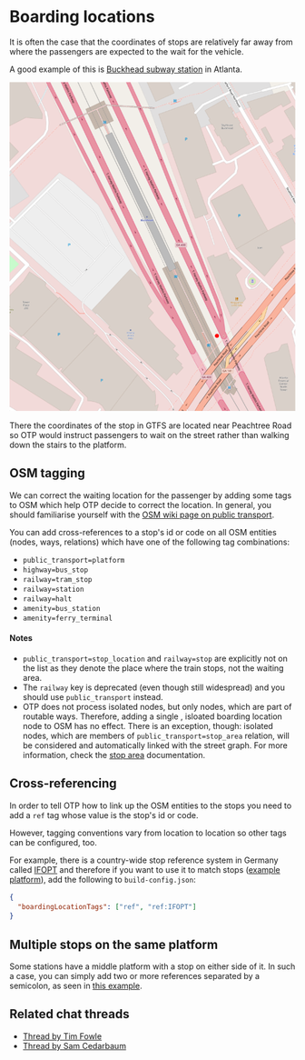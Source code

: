 # Boarding locations

It is often the case that the coordinates of stops are relatively far away from where the passengers
are expected to the wait for the vehicle.

A good example of this is [Buckhead subway station](https://www.openstreetmap.org/way/319512573) in Atlanta.

![Buckhead station](images/buckhead-station.png)

There the coordinates of the stop in GTFS are located near Peachtree Road so OTP would instruct 
passengers to wait on the street rather than walking down the stairs to the platform.

## OSM tagging

We can correct the waiting location for the passenger by adding some tags to OSM which help
OTP decide to correct the location. In general, you should familiarise yourself with the [OSM
wiki page on public transport](https://wiki.openstreetmap.org/wiki/Key:public_transport).

You can add cross-references to a stop's id or code on all OSM entities (nodes, ways, relations) which
have one of the following tag combinations:

- `public_transport=platform`
- `highway=bus_stop`
- `railway=tram_stop`
- `railway=station`
- `railway=halt`
- `amenity=bus_station`
- `amenity=ferry_terminal`

#### Notes

- `public_transport=stop_location` and `railway=stop` are explicitly not on the list as they denote
  the place where the train stops, not the waiting area.
- The `railway` key is deprecated (even though still widespread) and you should use `public_transport` 
  instead.
- OTP does not process isolated nodes, but only nodes, which are part of routable ways. Therefore, adding a single , 
isloated boarding location node to OSM has no effect. There is an exception, though: isolated nodes, which are members of
`public_transport=stop_area` relation, will be considered and automatically linked with the street graph.
For more information, check the [stop area](StopAreas.md) documentation.

## Cross-referencing

In order to tell OTP how to link up the OSM entities to the stops you need to add a `ref` tag whose
value is the stop's id or code. 

However, tagging conventions vary from location to location so other tags can be configured, too.

For example, there is a country-wide stop reference system in Germany called [IFOPT](https://en.wikipedia.org/wiki/en:Identification_of_Fixed_Objects_in_Public_Transport)
and therefore if you want to use it to match stops ([example platform](https://www.openstreetmap.org/way/54224477)), 
add the following to `build-config.json`:

```json
{
  "boardingLocationTags": ["ref", "ref:IFOPT"]
}

```

## Multiple stops on the same platform

Some stations have a middle platform with a stop on either side of it. In such a case, you can 
simply add two or more references separated by a semicolon, as seen in [this example](https://www.openstreetmap.org/way/27558650).

## Related chat threads

- [Thread by Tim Fowle](https://matrix.to/#/!oXNNoHKzbaSOlFzLEt:gitter.im/$740KuVeCc65IW7HO9VjvYk92ACk0cOcjKA_BJhnDMSU?via=gitter.im&via=matrix.org&via=builtin.io)
- [Thread by Sam Cedarbaum](https://matrix.to/#/!oXNNoHKzbaSOlFzLEt:gitter.im/$XY7X9KC0FNSajQ8zDEPUARlv6QHOUd3Qn0R3G2POpqk?via=gitter.im&via=matrix.org&via=builtin.io)